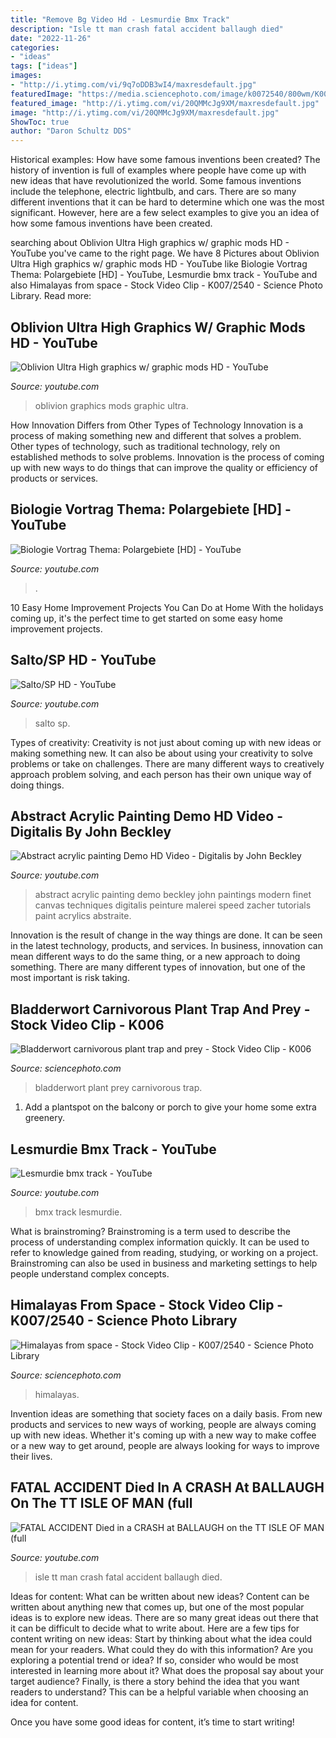 ```yaml
---
title: "Remove Bg Video Hd - Lesmurdie Bmx Track"
description: "Isle tt man crash fatal accident ballaugh died"
date: "2022-11-26"
categories:
- "ideas"
tags: ["ideas"]
images:
- "http://i.ytimg.com/vi/9q7oDDB3wI4/maxresdefault.jpg"
featuredImage: "https://media.sciencephoto.com/image/k0072540/800wm/K0072540-Himalayas_from_space.jpg"
featured_image: "http://i.ytimg.com/vi/20QMMcJg9XM/maxresdefault.jpg"
image: "http://i.ytimg.com/vi/20QMMcJg9XM/maxresdefault.jpg"
ShowToc: true
author: "Daron Schultz DDS"
---
```



Historical examples: How have some famous inventions been created?
The history of invention is full of examples where people have come up with new ideas that have revolutionized the world. Some famous inventions include the telephone, electric lightbulb, and cars. There are so many different inventions that it can be hard to determine which one was the most significant. However, here are a few select examples to give you an idea of how some famous inventions have been created.

	

		
searching about Oblivion Ultra High graphics w/ graphic mods HD - YouTube you've came to the right page. We have 8 Pictures about Oblivion Ultra High graphics w/ graphic mods HD - YouTube like Biologie Vortrag Thema: Polargebiete [HD] - YouTube, Lesmurdie bmx track - YouTube and also Himalayas from space - Stock Video Clip - K007/2540 - Science Photo Library. Read more:
		
    
## Oblivion Ultra High Graphics W/ Graphic Mods HD - YouTube

<img loading=lazy src="http://i.ytimg.com/vi/9q7oDDB3wI4/maxresdefault.jpg" onerror="this.onerror=null;this.src='https://tse2.mm.bing.net/th?id=OIP.Ie0tt0pgYziqNjebvGiAUwHaEK&amp;pid=15.1';" alt="Oblivion Ultra High graphics w/ graphic mods HD - YouTube">

_Source: youtube.com_

>oblivion graphics mods graphic ultra. 

	

How Innovation Differs from Other Types of Technology
Innovation is a process of making something new and different that solves a problem. Other types of technology, such as traditional technology, rely on established methods to solve problems. Innovation is the process of coming up with new ways to do things that can improve the quality or efficiency of products or services.

    
## Biologie Vortrag Thema: Polargebiete [HD] - YouTube

<img loading=lazy src="https://i.ytimg.com/vi/uyoQrL9hVkU/maxresdefault.jpg" onerror="this.onerror=null;this.src='https://tse2.mm.bing.net/th?id=OIP.es5NWVVcnHXtoqL6xhj1wAHaEK&amp;pid=15.1';" alt="Biologie Vortrag Thema: Polargebiete [HD] - YouTube">

_Source: youtube.com_

>. 

	

10 Easy Home Improvement Projects You Can Do at Home
With the holidays coming up, it's the perfect time to get started on some easy home improvement projects.

    
## Salto/SP HD - YouTube

<img loading=lazy src="http://i.ytimg.com/vi/20QMMcJg9XM/maxresdefault.jpg" onerror="this.onerror=null;this.src='https://tse1.mm.bing.net/th?id=OIP.9m0nIIzFL8f0Roxu8YW37QHaEK&amp;pid=15.1';" alt="Salto/SP HD - YouTube">

_Source: youtube.com_

>salto sp. 

	

Types of creativity:
Creativity is not just about coming up with new ideas or making something new. It can also be about using your creativity to solve problems or take on challenges. There are many different ways to creatively approach problem solving, and each person has their own unique way of doing things.

    
## Abstract Acrylic Painting Demo HD Video - Digitalis By John Beckley

<img loading=lazy src="http://i.ytimg.com/vi/m4BbGSJ4vAw/maxresdefault.jpg" onerror="this.onerror=null;this.src='https://tse4.mm.bing.net/th?id=OIP.g2LsZY9fmns4WsqmFMf53AHaEK&amp;pid=15.1';" alt="Abstract acrylic painting Demo HD Video - Digitalis by John Beckley">

_Source: youtube.com_

>abstract acrylic painting demo beckley john paintings modern finet canvas techniques digitalis peinture malerei speed zacher tutorials paint acrylics abstraite. 

	

Innovation is the result of change in the way things are done. It can be seen in the latest technology, products, and services. In business, innovation can mean different ways to do the same thing, or a new approach to doing something. There are many different types of innovation, but one of the most important is risk taking.

    
## Bladderwort Carnivorous Plant Trap And Prey - Stock Video Clip - K006

<img loading=lazy src="https://media.sciencephoto.com/image/k0068145/800wm/K0068145-Bladderwort_carnivorous_plant_trap_and_prey.jpg" onerror="this.onerror=null;this.src='https://tse1.mm.bing.net/th?id=OIP.vE_EJdzRezC-Ab7P5Te-rwHaEK&amp;pid=15.1';" alt="Bladderwort carnivorous plant trap and prey - Stock Video Clip - K006">

_Source: sciencephoto.com_

>bladderwort plant prey carnivorous trap. 

	

1. Add a plantspot on the balcony or porch to give your home some extra greenery.

    
## Lesmurdie Bmx Track - YouTube

<img loading=lazy src="https://i.ytimg.com/vi/GgwEf_QT-Jc/maxresdefault.jpg" onerror="this.onerror=null;this.src='https://tse1.mm.bing.net/th?id=OIP.oxJ6Yhl39AwMzaDCBRJAigHaEK&amp;pid=15.1';" alt="Lesmurdie bmx track - YouTube">

_Source: youtube.com_

>bmx track lesmurdie. 

	

What is brainstroming?
Brainstroming is a term used to describe the process of understanding complex information quickly. It can be used to refer to knowledge gained from reading, studying, or working on a project. Brainstroming can also be used in business and marketing settings to help people understand complex concepts.

    
## Himalayas From Space - Stock Video Clip - K007/2540 - Science Photo Library

<img loading=lazy src="https://media.sciencephoto.com/image/k0072540/800wm/K0072540-Himalayas_from_space.jpg" onerror="this.onerror=null;this.src='https://tse4.mm.bing.net/th?id=OIP.D_XZnF4tsoSGOpv5rIV4zQHaEK&amp;pid=15.1';" alt="Himalayas from space - Stock Video Clip - K007/2540 - Science Photo Library">

_Source: sciencephoto.com_

>himalayas. 

	

Invention ideas are something that society faces on a daily basis. From new products and services to new ways of working, people are always coming up with new ideas. Whether it's coming up with a new way to make coffee or a new way to get around, people are always looking for ways to improve their lives. 

    
## FATAL ACCIDENT Died In A CRASH At BALLAUGH On The TT ISLE OF MAN (full

<img loading=lazy src="https://i.ytimg.com/vi/UtqQM8xhiVg/maxresdefault.jpg" onerror="this.onerror=null;this.src='https://tse1.mm.bing.net/th?id=OIP.9rbMSOGKVWRLVt8NwyhUXQHaEK&amp;pid=15.1';" alt="FATAL ACCIDENT Died in a CRASH at BALLAUGH on the TT ISLE OF MAN (full">

_Source: youtube.com_

>isle tt man crash fatal accident ballaugh died. 

	

Ideas for content: What can be written about new ideas?
Content can be written about anything new that comes up, but one of the most popular ideas is to explore new ideas. There are so many great ideas out there that it can be difficult to decide what to write about. Here are a few tips for content writing on new ideas:
Start by thinking about what the idea could mean for your readers. What could they do with this information? Are you exploring a potential trend or idea? If so, consider who would be most interested in learning more about it? What does the proposal say about your target audience? Finally, is there a story behind the idea that you want readers to understand? This can be a helpful variable when choosing an idea for content.

Once you have some good ideas for content, it’s time to start writing!

